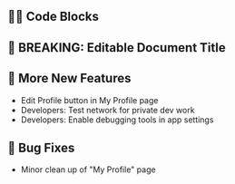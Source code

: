 ## 🧑‍💻 Code Blocks

## 🌋 BREAKING: Editable Document Title

## 🎉 More New Features

- Edit Profile button in My Profile page
- Developers: Test network for private dev work
- Developers: Enable debugging tools in app settings

## 🐛 Bug Fixes

- Minor clean up of "My Profile" page
